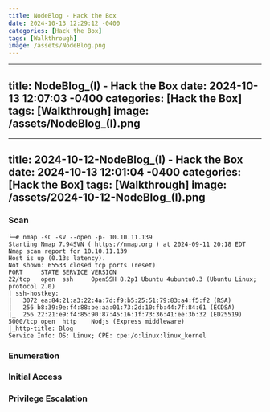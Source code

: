 ```yaml
---
title: NodeBlog - Hack the Box
date: 2024-10-13 12:29:12 -0400
categories: [Hack the Box]
tags: [Walkthrough]
image: /assets/NodeBlog.png
---
```

---
title: NodeBlog_(I) - Hack the Box
date: 2024-10-13 12:07:03 -0400
categories: [Hack the Box]
tags: [Walkthrough]
image: /assets/NodeBlog_(I).png
---
---
title: 2024-10-12-NodeBlog_(I) - Hack the Box
date: 2024-10-13 12:01:04 -0400
categories: [Hack the Box]
tags: [Walkthrough]
image: /assets/2024-10-12-NodeBlog_(I).png
---
### Scan
```
└─# nmap -sC -sV --open -p- 10.10.11.139
Starting Nmap 7.94SVN ( https://nmap.org ) at 2024-09-11 20:18 EDT
Nmap scan report for 10.10.11.139
Host is up (0.13s latency).
Not shown: 65533 closed tcp ports (reset)
PORT     STATE SERVICE VERSION
22/tcp   open  ssh     OpenSSH 8.2p1 Ubuntu 4ubuntu0.3 (Ubuntu Linux; protocol 2.0)
| ssh-hostkey: 
|   3072 ea:84:21:a3:22:4a:7d:f9:b5:25:51:79:83:a4:f5:f2 (RSA)
|   256 b8:39:9e:f4:88:be:aa:01:73:2d:10:fb:44:7f:84:61 (ECDSA)
|_  256 22:21:e9:f4:85:90:87:45:16:1f:73:36:41:ee:3b:32 (ED25519)
5000/tcp open  http    Nodjs (Express middleware)
|_http-title: Blog
Service Info: OS: Linux; CPE: cpe:/o:linux:linux_kernel
```
### Enumeration

### Initial Access
### Privilege Escalation
